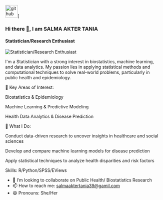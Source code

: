 [<img src='https://cdn.jsdelivr.net/npm/simple-icons@3.0.1/icons/github.svg' alt='github' height='40'>](https://github.com/https://github.com/Salma-Tania74)] 

### Hi there 👋, I am SALMA AKTER TANIA
#### Statistician/Research Enthusiast
![Statistician/Research Enthusiast](https://media.licdn.com/dms/image/v2/D5616AQGfdRtO9kKsSg/profile-displaybackgroundimage-shrink_350_1400/profile-displaybackgroundimage-shrink_350_1400/0/1682868273604?e=1749081600&v=beta&t=lktTgoEVdLY5e_9FOgdgG8vpK0kZMnm77O_Yehkym2Y)

I'm a Statistician with a strong interest in biostatistics, machine learning, and data analytics. My passion lies in applying statistical methods and computational techniques to solve real-world problems, particularly in public health and epidemiology.

🔹 Key Areas of Interest:

Biostatistics & Epidemiology

Machine Learning & Predictive Modeling

Health Data Analytics & Disease Prediction

🔹 What I Do:

Conduct data-driven research to uncover insights in healthcare and social sciences

Develop and compare machine learning models for disease prediction

Apply statistical techniques to analyze health disparities and risk factors

Skills: R/Python/SPSS/EViews

- 👯 I’m looking to collaborate on  Public Health/ Biostatistics Research 
- 📫 How to reach me:  salmaaktertania39@gamil.com 
- 😄 Pronouns: She/Her






